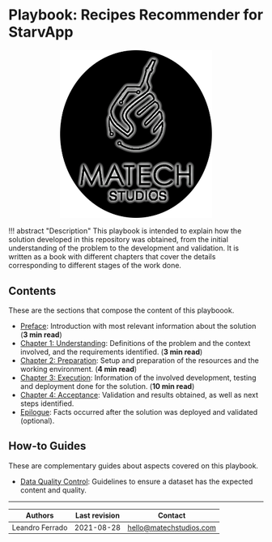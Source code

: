 # Playbook: Recipes Recommender for StarvApp

<p align="center">
  <img src="img/matech_full.png" width="300" \>
</p>

!!! abstract "Description"
    This playbook is intended to explain how the solution developed in this repository was obtained, from the initial understanding of the problem to the development and validation. It is written as a book with different chapters that cover the details corresponding to different stages of the work done.
    

## Contents

These are the sections that compose the content of this playboook.

- [Preface](0_preface.md): Introduction with most relevant information about the solution (**3 min read**)
- [Chapter 1: Understanding](1_understanding.md): Definitions of the problem and the context involved, and the requirements identified. (**3 min read**)
- [Chapter 2: Preparation](2_preparation.md): Setup and preparation of the resources and the working environment. (**4 min read**)
- [Chapter 3: Execution](3_execution.md): Information of the involved development, testing and deployment done for the solution. (**10 min read**)
- [Chapter 4: Acceptance](4_acceptance.md): Validation and results obtained, as well as next steps identified.
- [Epilogue](5_epilogue.md): Facts occurred after the solution was deployed and validated (optional).

## How-to Guides

These are complementary guides about aspects covered on this playbook.

- [Data Quality Control](how-to/data_quality_control.md): Guidelines to ensure a dataset has the expected content and quality.

--------------------------------------------------------------------

| **Authors** | **Last revision** | **Contact** |
| ----------- | ----------------- | ----------- |
| Leandro Ferrado | 2021-08-28 | <hello@matechstudios.com> |
